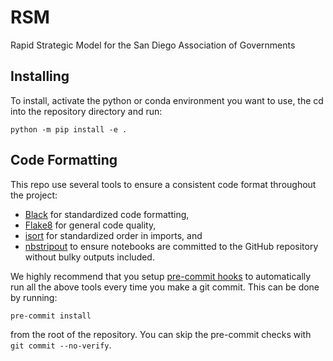 # RSM
Rapid Strategic Model for the San Diego Association of Governments

## Installing

To install, activate the python or conda environment you want to use,
the cd into the repository directory and run:

```shell
python -m pip install -e .
```

## Code Formatting

This repo use several tools to ensure a consistent code format throughout the project:

- [Black](https://black.readthedocs.io/en/stable/) for standardized code formatting,
- [Flake8](http://flake8.pycqa.org/en/latest/) for general code quality,
- [isort](https://github.com/timothycrosley/isort) for standardized order in imports, and
- [nbstripout](https://github.com/kynan/nbstripout) to ensure notebooks are committed
  to the GitHub repository without bulky outputs included.

We highly recommend that you setup [pre-commit hooks](https://pre-commit.com/)
to automatically run all the above tools every time you make a git commit. This
can be done by running:

```shell
pre-commit install
```

from the root of the repository. You can skip the pre-commit checks
with `git commit --no-verify`.
